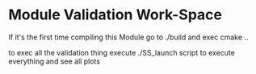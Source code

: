 # Module Validation Work-Space


If it's the first time compiling this Module go to ./build and exec cmake .. 

to exec all the validation thing execute ./SS_launch script to execute everything and see all plots